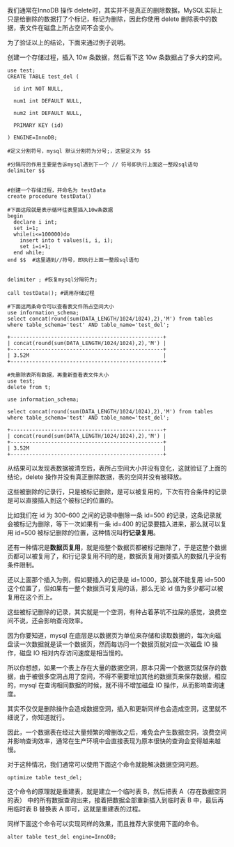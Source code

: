 我们通常在InnoDB 操作 delete时，其实并不是真正的删除数据，MySQL实际上只是给删除的数据打了个标记，标记为删除，因此你使用 delete 删除表中的数据，表文件在磁盘上所占空间不会变小。

为了验证以上的结论，下面来通过例子说明。

创建一个存储过程，插入 10w 条数据，然后看下这 10w 条数据占了多大的空间。

```
use test;
CREATE TABLE test_del (

  id int NOT NULL,

  num1 int DEFAULT NULL,

  num2 int DEFAULT NULL,

  PRIMARY KEY (id)

) ENGINE=InnoDB;
```

```
#定义分割符号，mysql 默认分割符为分号;，这里定义为 $$

#分隔符的作用主要是告诉mysql遇到下一个 // 符号即执行上面这一整段sql语句
delimiter $$


#创建一个存储过程，并命名为 testData
create procedure testData() 

#下面这段就是表示循环往表里插入10w条数据
begin
  declare i int;
  set i=1;
  while(i<=100000)do
    insert into t values(i, i, i);
    set i=i+1;
  end while;
end $$  #这里遇到//符号，即执行上面一整段sql语句


delimiter ; #恢复mysql分隔符为;

call testData(); #调用存储过程
```

```
#下面这两条命令可以查看表文件所占空间大小
use information_schema;
select concat(round(sum(DATA_LENGTH/1024/1024),2),'M') from tables where table_schema='test' AND table_name='test_del';

+-------------------------------------------------+
| concat(round(sum(DATA_LENGTH/1024/1024),2),'M') |
+-------------------------------------------------+
| 3.52M                                           |
+-------------------------------------------------+
```

```
#先删除表所有数据，再重新查看表文件大小
use test;
delete from t;

use information_schema;

select concat(round(sum(DATA_LENGTH/1024/1024),2),'M') from tables where table_schema='test' AND table_name='test_del';

+-------------------------------------------------+
| concat(round(sum(DATA_LENGTH/1024/1024),2),'M') |
+-------------------------------------------------+
| 3.52M                                           |
+-------------------------------------------------+
```

从结果可以发现表数据被清空后，表所占空间大小并没有变化，这就验证了上面的结论，delete 操作并没有真正删除数据，表的空间并没有被释放。

这些被删除的记录行，只是被标记删除，是可以被复用的，下次有符合条件的记录是可以直接插入到这个被标记的位置的。

比如我们在 id 为 300-600 之间的记录中删除一条 id=500 的记录，这条记录就会被标记为删除，等下一次如果有一条 id=400 的记录要插入进来，那么就可以复用 id=500 被标记删除的位置，这种情况叫**行记录复用**。

还有一种情况是**数据页复用**，就是指整个数据页都被标记删除了，于是这整个数据页都可以被复用了，和行记录复用不同的是，数据页复用对要插入的数据几乎没有条件限制。

还以上面那个插入为例，假如要插入的记录是 id=1000，那么就不能复用 id=500 这个位置了，但如果有一整个数据页可复用的话，那么无论 id 值为多少都可以被复用在这个页上。

这些被标记删除的记录，其实就是一个空洞，有种占着茅坑不拉屎的感觉，浪费空间不说，还会影响查询效率。

因为你要知道，mysql 在底层是以数据页为单位来存储和读取数据的，每次向磁盘读一次数据就是读一个数据页，然而每访问一个数据页就对应一次磁盘 IO 操作，磁盘 IO 相对内存访问速度是相当慢的。

所以你想想，如果一个表上存在大量的数据空洞，原本只需一个数据页就保存的数据，由于被很多空洞占用了空间，不得不需要增加其他的数据页来保存数据，相应的，mysql 在查询相同数据的时候，就不得不增加磁盘 IO 操作，从而影响查询速度。

其实不仅仅是删除操作会造成数据空洞，插入和更新同样也会造成空洞，这里就不细说了，你知道就行。

因此，一个数据表在经过大量频繁的增删改之后，难免会产生数据空洞，浪费空间并影响查询效率，通常在生产环境中会直接表现为原本很快的查询会变得越来越慢。

对于这种情况，我们通常可以使用下面这个命令就能解决数据空洞问题。

```
optimize table test_del;
```

这个命令的原理就是重建表，就是建立一个临时表 B，然后把表 A（存在数据空洞的表） 中的所有数据查询出来，接着把数据全部重新插入到临时表 B 中，最后再用临时表 B 替换表 A 即可，这就是重建表的过程。

同样下面这个命令可以实现同样的效果，而且推荐大家使用下面的命令。

```
alter table test_del engine=InnoDB;
```
